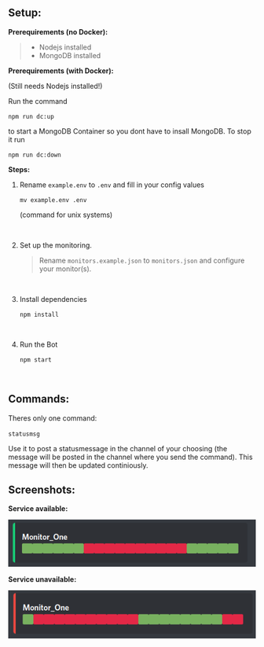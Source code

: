 ## Setup:

**Prerequirements (no Docker):**

> - Nodejs installed
> - MongoDB installed

**Prerequirements (with Docker):**

(Still needs Nodejs installed!)

Run the command 

```console
npm run dc:up
```

to start a MongoDB Container so you dont have to insall MongoDB. To stop it run

```
npm run dc:down
```

**Steps:**

1. Rename `example.env` to `.env` and fill in your config values
    
    ```console
    mv example.env .env
    ```
    (command for unix systems)

<br>

2. Set up the monitoring. 
    
    > Rename `monitors.example.json` to `monitors.json` and configure your monitor(s).

<br>

3. Install dependencies
    
    ```console
    npm install
    ```
<br>

4. Run the Bot
    
    ```console
    npm start
    ```
<br>

## Commands:

Theres only one command: 

`statusmsg` 

Use it to post a statusmessage in the channel of your choosing (the message will be posted in the channel where you send the command). This message will then be updated continiously.


## Screenshots:

**Service available:**

![Service Up](./assets/Statusbot_demo_serviceup.png)

**Service unavailable:**

![Service Down](./assets/Statusbot_demo_servicedown.png)